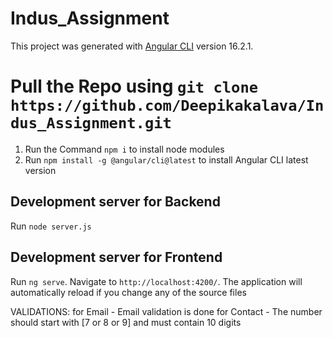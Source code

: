 # Indus_Assignment

This project was generated with [Angular CLI](https://github.com/angular/angular-cli) version 16.2.1.

# Pull the Repo using `git clone https://github.com/Deepikakalava/Indus_Assignment.git`

1. Run the Command `npm i` to install node modules
2. Run `npm install -g @angular/cli@latest` to install Angular CLI latest version

## Development server for Backend

 Run `node server.js` 

## Development server for Frontend

Run `ng serve`. Navigate to `http://localhost:4200/`. The application will automatically reload if you change any of the source files

VALIDATIONS:
 for Email - Email validation is done
 for Contact - The number should start with [7 or 8 or 9] and must contain 10 digits 

